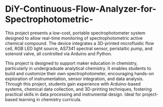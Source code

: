 # DiY-Continuous-Flow-Analyzer-for-Spectrophotometric-
This project presents a low-cost, portable spectrophotometer system designed to allow real-time monitoring of spectrophotometric active chemical compound. The device integrates a 3D-printed microfluidic flow cell, RGB LED light source, AS7341 spectral sensor, peristaltic pump, and solenoid valve, all controlled via Arduino and Python. 

This project is designed to support maker education in chemistry, particularly in undergraduate analytical chemistry. It enables students to build and customize their own spectrophotometer, encouraging hands-on exploration of instrumentation, sensor integration, and data analysis. Through this project, students gain experience with Arduino-based systems, chemical data collection, and 3D-printing techniques, fostering practical skills in data processing and instrumental design. Ideal for project-based learning in chemistry curricula.

